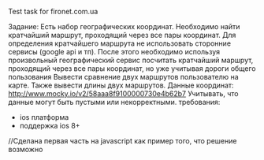 Test task for fironet.com.ua

Задание:
Есть набор географических координат. Необходимо найти
кратчайший маршрут, проходящий через все пары координат. Для
определения кратчайшего маршрута не использовать сторонние
сервисы (google api и тп).
После этого необходимо используя произвольный географический
сервис посчитать кратчайший маршрут, проходящий через все
пары координат, но уже учитывая дороги общего пользования
Вывести сравнение двух маршрутов пользователю на карте.
Также вывести длины двух маршрутов.
Данные координат: http://www.mocky.io/v2/58aaa8f9100000730e4b62b7
Учитывать, что данные могут быть пустыми или некорректными.
требования:
- ios платформа
- поддержка ios 8+

//Сделана первая часть на javascript как пример того, что решение возможно